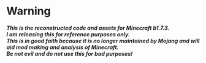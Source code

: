 # Warning
***This is the reconstructed code and assets for Minecraft b1.7.3.  
I am releasing this for reference purposes only.  
This is in good faith because it is no longer maintained by Mojang and will aid mod making and analysis of Minecraft.  
Be not evil and do not use this for bad purposes!***
